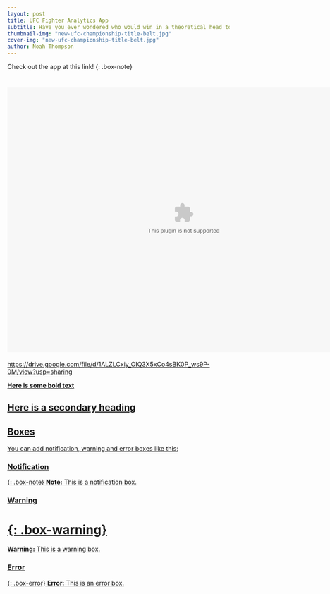 ```yaml
---
layout: post
title: UFC Fighter Analytics App
subtitle: Have you ever wondered who would win in a theoretical head to head matchup? Look no further than the UFC Fighter Analytics App!
thumbnail-img: "new-ufc-championship-title-belt.jpg"
cover-img: "new-ufc-championship-title-belt.jpg"
author: Noah Thompson
---
```


Check out the app at this link!
{: .box-note}
# <embed src="https://drive.google.com/file/d/1ALZLCxiy_OIQ3X5xCo4sBK0P_ws9P-0M/view?usp=sharing" width="800px" height="600px" type="application/mov">
<a href="https://drive.google.com/file/d/1ALZLCxiy_OIQ3X5xCo4sBK0P_ws9P-0M/view?usp=sharing">
https://drive.google.com/file/d/1ALZLCxiy_OIQ3X5xCo4sBK0P_ws9P-0M/view?usp=sharing

**Here is some bold text**

## Here is a secondary heading

## Boxes
You can add notification, warning and error boxes like this:

### Notification

{: .box-note}
**Note:** This is a notification box.

### Warning

# {: .box-warning}
**Warning:** This is a warning box.

### Error

{: .box-error}
**Error:** This is an error box.
